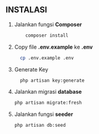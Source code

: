 ## INSTALASI

1. Jalankan fungsi **Composer**

    ```bash
        composer install
    ```

2. Copy file **.env.example** ke **.env**
    ```bash
      cp .env.example .env
    ```
3. Generate Key

    ```bash
      php artisan key:generate
    ```

4. Jalankan migrasi **database**
    ```bash
    php artisan migrate:fresh
    ```
5. Jalankan fungsi **seeder**
    ```bash
    php artisan db:seed
    ```
